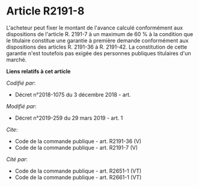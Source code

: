 # Article R2191-8

L'acheteur peut fixer le montant de l'avance calculé conformément aux dispositions de l'article R. 2191-7 à un maximum de 60
% à la condition que le titulaire constitue une garantie à première demande conformément aux dispositions des articles R.
2191-36 à R. 2191-42. La constitution de cette garantie n'est toutefois pas exigée des personnes publiques titulaires d'un
marché.

**Liens relatifs à cet article**

_Codifié par_:

  - Décret n°2018-1075 du 3 décembre 2018 - art.

_Modifié par_:

  - Décret n°2019-259 du 29 mars 2019 - art. 1

_Cite_:

  - Code de la commande publique - art. R2191-36 (V)
  - Code de la commande publique - art. R2191-7 (V)

_Cité par_:

  - Code de la commande publique - art. R2651-1 (VT)
  - Code de la commande publique - art. R2661-1 (VT)
